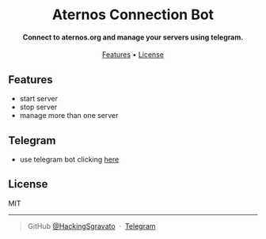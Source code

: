 <h1 align="center">
  <br>
  Aternos Connection Bot
  <br>
</h1>

<h4 align="center">Connect to aternos.org and manage your servers using telegram.</h4>

<p align="center">
  <a href="#Telegram>Telegram Bot</a> •
  <a href="#Features">Features</a> •
  <a href="#License">License</a>
</p>

## Features

* start server
* stop server
* manage more than one server


## Telegram
* use telegram bot clicking [here](https://t.me/Aternos_Connection_bot)


## License

MIT

---

> GitHub [@HackingSgravato](https://github.com/HackingSgravato) &nbsp;&middot;&nbsp;
> [Telegram](https://t.me/VisualStudio2022)
